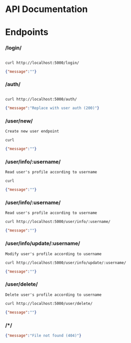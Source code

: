 # API Documentation
# Endpoints

### /login/
```

```
```
curl http://localhost:5000/login/
```
```json
{"message":""}
```

### /auth/
```

```
```
curl http://localhost:5000/auth/
```
```json
{"message":"Replace with user auth (200)"}
```

### /user/new/
```
Create new user endpoint
```
```
curl 
```
```json
{"message":""}
```

### /user/info/:username/
```
Read user's profile according to username
```
```
curl 
```
```json
{"message":""}
```

### /user/info/:username/
```
Read user's profile according to username
```
```
curl http://localhost:5000/user/info/:username/
```
```json
{"message":""}
```

### /user/info/update/:username/
```
Modify user's profile according to username
```
```
curl http://localhost:5000/user/info/update/:username/
```
```json
{"message":""}
```

### /user/delete/
```
Delete user's profile according to username
```
```
curl http://localhost:5000/user/delete/
```
```json
{"message":""}
```

### /*/
```json
{"message":"File not found (404)"}
```

